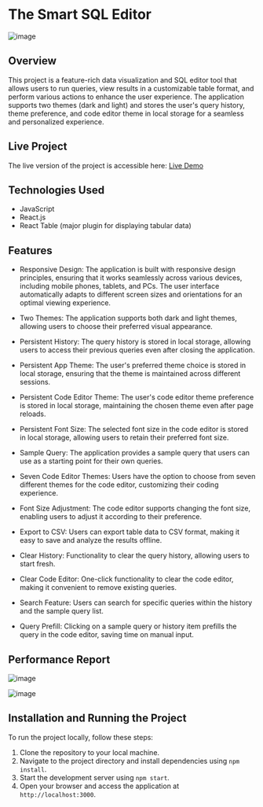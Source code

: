 # The Smart SQL Editor
![image](https://github.com/prabhashrai02/dummy-sql-editor/assets/73634195/ac55185e-8ad2-4375-9ca7-5d977add2774)

## Overview

This project is a feature-rich data visualization and SQL editor tool that allows users to run queries, view results in a customizable table format, and perform various actions to enhance the user experience. The application supports two themes (dark and light) and stores the user's query history, theme preference, and code editor theme in local storage for a seamless and personalized experience.

## Live Project

The live version of the project is accessible here: [Live Demo](https://prabhashrai02.github.io/dummy-sql-editor/)

## Technologies Used

- JavaScript
- React.js
- React Table (major plugin for displaying tabular data)

## Features

- Responsive Design: The application is built with responsive design principles, ensuring that it works seamlessly across various devices, including mobile phones, tablets, and PCs. The user interface automatically adapts to different screen sizes and orientations for an optimal viewing experience.

- Two Themes: The application supports both dark and light themes, allowing users to choose their preferred visual appearance.

- Persistent History: The query history is stored in local storage, allowing users to access their previous queries even after closing the application.

- Persistent App Theme: The user's preferred theme choice is stored in local storage, ensuring that the theme is maintained across different sessions.

- Persistent Code Editor Theme: The user's code editor theme preference is stored in local storage, maintaining the chosen theme even after page reloads.

- Persistent Font Size: The selected font size in the code editor is stored in local storage, allowing users to retain their preferred font size.

- Sample Query: The application provides a sample query that users can use as a starting point for their own queries.

- Seven Code Editor Themes: Users have the option to choose from seven different themes for the code editor, customizing their coding experience.

- Font Size Adjustment: The code editor supports changing the font size, enabling users to adjust it according to their preference.

- Export to CSV: Users can export table data to CSV format, making it easy to save and analyze the results offline.

- Clear History: Functionality to clear the query history, allowing users to start fresh.

- Clear Code Editor: One-click functionality to clear the code editor, making it convenient to remove existing queries.

- Search Feature: Users can search for specific queries within the history and the sample query list.

- Query Prefill: Clicking on a sample query or history item prefills the query in the code editor, saving time on manual input.

## Performance Report

![image](https://github.com/prabhashrai02/dummy-sql-editor/assets/73634195/915dcfc2-6ddb-4797-8bcd-fc5ba958fbfa)

![image](https://github.com/prabhashrai02/dummy-sql-editor/assets/73634195/0db19335-6217-47a9-a1af-c87b536f9269)



## Installation and Running the Project

To run the project locally, follow these steps:

1. Clone the repository to your local machine.
2. Navigate to the project directory and install dependencies using `npm install`.
3. Start the development server using `npm start`.
4. Open your browser and access the application at `http://localhost:3000`.
